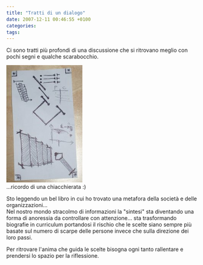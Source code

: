 ```yaml
---
title: "Tratti di un dialogo"
date: 2007-12-11 00:46:55 +0100
categories:
tags:
---
```


Ci sono tratti più profondi di una discussione che si ritrovano meglio con pochi segni e qualche scarabocchio.

[![Schizzo di un dialogo](/assets/images/posts_2007_dialogo_t.jpg)](/assets/images/posts_2007_dialogo.jpg)  
...ricordo di una chiacchierata :)

Sto leggendo un bel libro in cui ho trovato una metafora della società e delle organizzazioni...  
Nel nostro mondo stracolmo di informazioni la "sintesi" sta diventando una forma di anoressia da controllare con attenzione... sta trasformando biografie in curriculum portandosi il rischio che le scelte siano sempre più basate sul numero di scarpe delle persone invece che sulla direzione dei loro passi.

Per ritrovare l'anima che guida le scelte bisogna ogni tanto rallentare e prendersi lo spazio per la riflessione.

